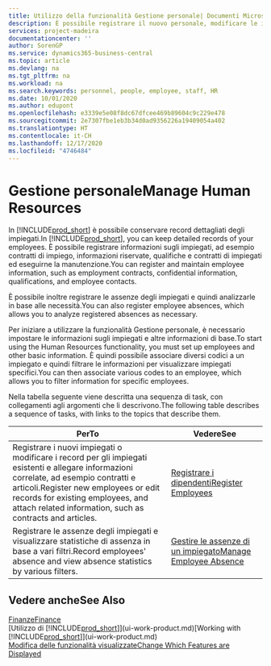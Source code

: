 ```yaml
---
title: Utilizzo della funzionalità Gestione personale| Documenti Microsoft
description: È possibile registrare il nuovo personale, modificare le informazioni sul personale esistente e registrare e analizzare le assenze.
services: project-madeira
documentationcenter: ''
author: SorenGP
ms.service: dynamics365-business-central
ms.topic: article
ms.devlang: na
ms.tgt_pltfrm: na
ms.workload: na
ms.search.keywords: personnel, people, employee, staff, HR
ms.date: 10/01/2020
ms.author: edupont
ms.openlocfilehash: e3339e5e08f8dc67dfcee469b89604c9c229e478
ms.sourcegitcommit: 2e7307fbe1eb3b34d0ad9356226a19409054a402
ms.translationtype: HT
ms.contentlocale: it-CH
ms.lasthandoff: 12/17/2020
ms.locfileid: "4746484"
---
```

# <a name="manage-human-resources"></a><span data-ttu-id="13d88-103">Gestione personale</span><span class="sxs-lookup"><span data-stu-id="13d88-103">Manage Human Resources</span></span>
<span data-ttu-id="13d88-104">In [!INCLUDE[prod_short](includes/prod_short.md)] è possibile conservare record dettagliati degli impiegati.</span><span class="sxs-lookup"><span data-stu-id="13d88-104">In [!INCLUDE[prod_short](includes/prod_short.md)], you can keep detailed records of your employees.</span></span> <span data-ttu-id="13d88-105">È possibile registrare informazioni sugli impiegati, ad esempio contratti di impiego, informazioni riservate, qualifiche e contratti di impiegati ed eseguirne la manutenzione.</span><span class="sxs-lookup"><span data-stu-id="13d88-105">You can register and maintain employee information, such as employment contracts, confidential information, qualifications, and employee contacts.</span></span>

<span data-ttu-id="13d88-106">È possibile inoltre registrare le assenze degli impiegati e quindi analizzarle in base alle necessità.</span><span class="sxs-lookup"><span data-stu-id="13d88-106">You can also register employee absences, which allows you to analyze registered absences as necessary.</span></span>

<span data-ttu-id="13d88-107">Per iniziare a utilizzare la funzionalità Gestione personale, è necessario impostare le informazioni sugli impiegati e altre informazioni di base.</span><span class="sxs-lookup"><span data-stu-id="13d88-107">To start using the Human Resources functionality, you must set up employees and other basic information.</span></span> <span data-ttu-id="13d88-108">È quindi possibile associare diversi codici a un impiegato e quindi filtrare le informazioni per visualizzare impiegati specifici.</span><span class="sxs-lookup"><span data-stu-id="13d88-108">You can then associate various codes to an employee, which allows you to filter information for specific employees.</span></span>

<span data-ttu-id="13d88-109">Nella tabella seguente viene descritta una sequenza di task, con collegamenti agli argomenti che li descrivono.</span><span class="sxs-lookup"><span data-stu-id="13d88-109">The following table describes a sequence of tasks, with links to the topics that describe them.</span></span>

| <span data-ttu-id="13d88-110">Per</span><span class="sxs-lookup"><span data-stu-id="13d88-110">To</span></span> | <span data-ttu-id="13d88-111">Vedere</span><span class="sxs-lookup"><span data-stu-id="13d88-111">See</span></span> |
| --- | --- |
| <span data-ttu-id="13d88-112">Registrare i nuovi impiegati o modificare i record per gli impiegati esistenti e allegare informazioni correlate, ad esempio contratti e articoli.</span><span class="sxs-lookup"><span data-stu-id="13d88-112">Register new employees or edit records for existing employees, and attach related information, such as contracts and articles.</span></span> |[<span data-ttu-id="13d88-113">Registrare i dipendenti</span><span class="sxs-lookup"><span data-stu-id="13d88-113">Register Employees</span></span>](hr-how-register-employees.md) |
| <span data-ttu-id="13d88-114">Registrare le assenze degli impiegati e visualizzare statistiche di assenza in base a vari filtri.</span><span class="sxs-lookup"><span data-stu-id="13d88-114">Record employees' absence and view absence statistics by various filters.</span></span> |[<span data-ttu-id="13d88-115">Gestire le assenze di un impiegato</span><span class="sxs-lookup"><span data-stu-id="13d88-115">Manage Employee Absence</span></span>](hr-how-manage-absence.md) |

## <a name="see-also"></a><span data-ttu-id="13d88-116">Vedere anche</span><span class="sxs-lookup"><span data-stu-id="13d88-116">See Also</span></span>
[<span data-ttu-id="13d88-117">Finanze</span><span class="sxs-lookup"><span data-stu-id="13d88-117">Finance</span></span>](finance.md)  
<span data-ttu-id="13d88-118">[Utilizzo di [!INCLUDE[prod_short](includes/prod_short.md)]](ui-work-product.md)</span><span class="sxs-lookup"><span data-stu-id="13d88-118">[Working with [!INCLUDE[prod_short](includes/prod_short.md)]](ui-work-product.md)</span></span>  
[<span data-ttu-id="13d88-119">Modifica delle funzionalità visualizzate</span><span class="sxs-lookup"><span data-stu-id="13d88-119">Change Which Features are Displayed</span></span>](ui-experiences.md)        
